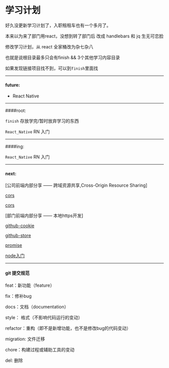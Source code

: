 学习计划
======

好久没更新学习计划了，入职租租车也有一个多月了。

本来以为来了部门用react，没想到转了部门后 改成 handlebars 和 jq 生无可恋脸

修改学习计划，从 react 全家桶改为杂七杂八

也就是说根目录最多只会有finish && 3个其他学习内容目录

如果发现链接项目找不到，可以到`finish`里面找

----
#### future:

- React Native

----
####root: 

`finish` 存放学完/暂时放弃学习的东西

`React_Native`  RN 入门

_________

####ing:

`React_Native`  RN 入门

_________

#### next:

[公司前端内部分享 —— 跨域资源共享,Cross-Origin Resource Sharing]

[cors](http://www.cnblogs.com/Darren_code/p/cors.html)

[cors](http://www.ruanyifeng.com/blog/2016/04/cors.html)

[部门前端内部分享 —— 本地https开发]

[github-cookie](https://github.com/jaywcjlove/cookie.js)

[github-store](https://github.com/jaywcjlove/store.js)

[promise](http://javascript.ruanyifeng.com/advanced/promise.html)

[node入门](http://javascript.ruanyifeng.com/nodejs/basic.html)

____
#### git 提交规范

feat：新功能（feature）

fix：修补bug

docs：文档（documentation）

style： 格式（不影响代码运行的变动）

refactor：重构（即不是新增功能，也不是修改bug的代码变动）

migration: 文件迁移

chore：构建过程或辅助工具的变动

del: 删除